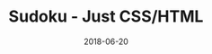---
title: 'Sudoku - Just CSS/HTML'
description: 'Complete a sudoku puzzle without Javascript or server-side interaction.'
gametype: 'medium'
gameid: 32
date: 2018-06-20
tags: []
draft: false
type: 'games'
num19: [{'idx':1,'arr1':[1,2,3,4,5,6,7,8,9],'arr2':[1,2,3,4,5,6,7,8,9]},{'idx':2,'arr1':[1,2,3,4,5,6,7,8,9],'arr2':[1,2,3,4,5,6,7,8,9]},{'idx':3,'arr1':[1,2,3,4,5,6,7,8,9],'arr2':[1,2,3,4,5,6,7,8,9]},{'idx':4,'arr1':[1,2,3,4,5,6,7,8,9],'arr2':[1,2,3,4,5,6,7,8,9]},{'idx':5,'arr1':[1,2,3,4,5,6,7,8,9],'arr2':[1,2,3,4,5,6,7,8,9]},{'idx':6,'arr1':[1,2,3,4,5,6,7,8,9],'arr2':[1,2,3,4,5,6,7,8,9]},{'idx':7,'arr1':[1,2,3,4,5,6,7,8,9],'arr2':[1,2,3,4,5,6,7,8,9]},{'idx':8,'arr1':[1,2,3,4,5,6,7,8,9],'arr2':[1,2,3,4,5,6,7,8,9]},{'idx':9,'arr1':[1,2,3,4,5,6,7,8,9],'arr2':[1,2,3,4,5,6,7,8,9]}]
puzzle: [[0, 0, 0, 0, 0, 2, 0, 3, 0], [6, 0, 3, 9, 0, 0, 0, 0, 0], [0, 0, 9, 6, 8, 0, 0, 0, 4], [0, 9, 0, 0, 0, 0, 3, 5, 1], [0, 1, 0, 0, 0, 0, 0, 7, 0], [7, 3, 5, 0, 0, 0, 0, 9, 0], [3, 0, 0, 0, 6, 7, 9, 0, 0], [0, 0, 0, 0, 0, 4, 2, 0, 3], [0, 6, 0, 1, 0, 0, 0, 0, 0]]
layout: 'sudokucssstatic'
---